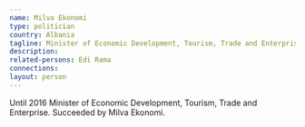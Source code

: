 ```yaml
---
name: Milva Ekonomi
type: politician
country: Albania
tagline: Minister of Economic Development, Tourism, Trade and Enterprise (2016–)
description:
related-persons: Edi Rama
connections:
layout: person
---
```

Until 2016 Minister of Economic Development, Tourism, Trade and Enterprise. Succeeded by Milva Ekonomi.
